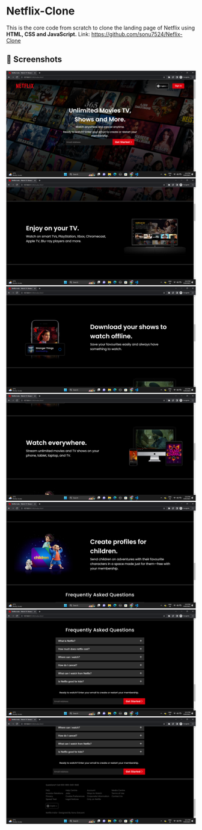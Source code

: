 # Netflix-Clone
This is the core code from scratch to clone the landing page of Netflix using **HTML, CSS and JavaScript.**
Link: https://github.com/sonu7524/Neflix-Clone

## 📸 Screenshots
![image](https://github.com/sonu7524/Neflix-Clone/blob/master/images/Screenshot%20(9).png)
![image](https://github.com/sonu7524/Neflix-Clone/blob/master/images/Screenshot%20(10).png)
![image](https://github.com/sonu7524/Neflix-Clone/blob/master/images/Screenshot%20(11).png)
![image](https://github.com/sonu7524/Neflix-Clone/blob/master/images/Screenshot%20(12).png)
![image](https://github.com/sonu7524/Neflix-Clone/blob/master/images/Screenshot%20(13).png)
![image](https://github.com/sonu7524/Neflix-Clone/blob/master/images/Screenshot%20(14).png)
![image](https://github.com/sonu7524/Neflix-Clone/blob/master/images/Screenshot%20(15).png)
